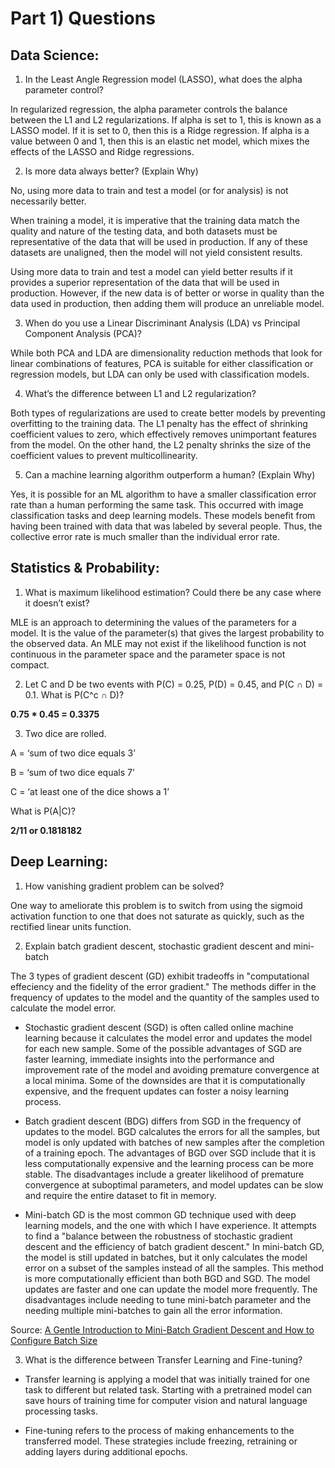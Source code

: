 
# Part 1) Questions

## Data Science:

1. In the Least Angle Regression model (LASSO), what does the alpha parameter control?

In regularized regression, the alpha parameter controls the balance between the L1 and L2 regularizations.  If alpha is set to 1, this is known as a LASSO model. If it is set to 0, then this is a Ridge regression. If alpha is a value between 0 and 1, then this is an elastic net model, which mixes the effects of the LASSO and Ridge regressions.


2. Is more data always better? (Explain Why)

No, using more data to train and test a model (or for analysis) is not necessarily better. 

When training a model, it is imperative that the training data match the quality and nature of the testing data, and both datasets must be representative of the data that will be used in production. If any of these datasets are unaligned, then the model will not yield consistent results. 

Using more data to train and test a model can yield better results if it provides a superior representation of the data that will be used in production. However, if the new data is of better or worse in quality than the data used in production, then adding them will produce an unreliable model.

3. When do you use a Linear Discriminant Analysis (LDA) vs Principal Component Analysis (PCA)?

While both PCA and LDA are dimensionality reduction methods that look for linear combinations of features, PCA is suitable for either classification or regression models, but LDA can only be used with classification models.

4. What’s the difference between L1 and L2 regularization?

Both types of regularizations are used to create better models by preventing overfitting to the training data. The L1 penalty has the effect of shrinking coefficient values to zero, which effectively removes unimportant features from the model. On the other hand, the L2 penalty shrinks the size of the coefficient values to prevent multicollinearity.

5. Can a machine learning algorithm outperform a human? (Explain Why)

Yes, it is possible for an ML algorithm to have a smaller classification error rate than a human performing the same task. This occurred with image classification tasks and deep learning models. These models benefit from having been trained with data that was labeled by several people. Thus, the collective error rate is much smaller than the individual error rate.

## Statistics & Probability:

1. What is maximum likelihood estimation? Could there be any case where it doesn’t exist?

MLE is an approach to determining the values of the parameters for a model. It is the value of the parameter(s) that gives the largest probability to the observed data. An MLE may not exist if the likelihood function is not continuous in the parameter space and the parameter space is not compact.

2. Let C and D be two events with P(C) = 0.25, P(D) = 0.45, and P(C ∩ D) = 0.1. What is P(C^c ∩ D)? 

**0.75 * 0.45 = 0.3375**

3. Two dice are rolled.

A = ‘sum of two dice equals 3’ 

B = ‘sum of two dice equals 7’

C = ‘at least one of the dice shows a 1’

What is P(A|C)?  

**2/11 or 0.1818182**

## Deep Learning: 

1. How vanishing gradient problem can be solved?

One way to ameliorate this problem is to switch from using the sigmoid activation function to one that does not saturate as quickly, such as the rectified linear units function.

2. Explain batch gradient descent, stochastic gradient descent and mini-batch

The 3 types of gradient descent (GD) exhibit tradeoffs in "computational effeciency and the fidelity of the error gradient." The methods differ in the frequency of updates to the model and the quantity of the samples used to calculate the model error.

- Stochastic gradient descent (SGD) is often called online machine learning because it calculates the model error and updates the model for each new sample. Some of the possible advantages of SGD are faster learning, immediate insights into the performance and improvement rate of the model and avoiding premature convergence at a local minima. Some of the downsides are that it is computationally expensive, and the frequent updates can foster a noisy learning process.

- Batch gradient descent (BDG) differs from SGD in the frequency of updates to the model. BGD calcalutes the errors for all the samples, but model is only updated with batches of new samples after the completion of a training epoch. The advantages of BGD over SGD include that it is less computationally expensive and the learning process can be more stable. The disadvantages include a greater likelihood of premature convergence at suboptimal parameters, and model updates can be slow and require the entire dataset to fit in memory.

- Mini-batch GD is the most common GD technique used with deep learning models, and the one with which I have experience. It attempts to find a "balance between the robustness of stochastic gradient descent and the efficiency of batch gradient descent." In mini-batch GD, the model is still updated in batches, but it only calculates the model error on a subset of the samples instead of all the samples. This method is more computationally efficient than both BGD and SGD. The model updates are faster and one can update the model more frequently. The disadvantages include needing to tune mini-batch parameter and the needing multiple mini-batches to gain all the error information.

Source: [A Gentle Introduction to Mini-Batch Gradient Descent and How to Configure Batch Size](https://machinelearningmastery.com/gentle-introduction-mini-batch-gradient-descent-configure-batch-size/)

3. What is the difference between Transfer Learning and Fine-tuning?

- Transfer learning is applying a model that was initially trained for one task to different but related task. Starting with a pretrained model can save hours of training time for computer vision and natural language processing tasks.

- Fine-tuning refers to the process of making enhancements to the transferred model. These strategies include freezing, retraining or adding layers during additional epochs. 



